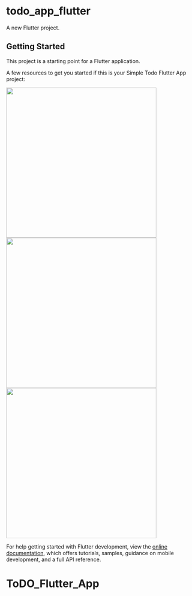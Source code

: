 # todo_app_flutter

A new Flutter project.

## Getting Started

This project is a starting point for a Flutter application.

A few resources to get you started if this is your Simple Todo Flutter App project:

<img src="https://github.com/user-attachments/assets/5baf7997-605f-4bf5-a7a5-1876d7a72589" width="400" />

<img src="https://github.com/user-attachments/assets/79840654-379e-430a-bbdf-93b11540bf72" width="400" />

<img src="https://github.com/user-attachments/assets/1451fff4-3819-4649-81aa-e06177159d94" width="400" />

For help getting started with Flutter development, view the
[online documentation](https://docs.flutter.dev/), which offers tutorials,
samples, guidance on mobile development, and a full API reference.

# ToDO_Flutter_App
